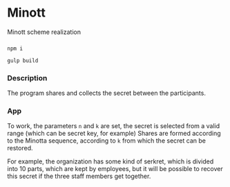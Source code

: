 # Minott
Minott scheme realization


### 

```npm i```

```gulp build```

### Description
The program shares and collects the secret between the participants.

### App
To work, the parameters ```n``` and ```k``` are set, the secret is selected from a valid range (which can be secret
key, for example)
Shares are formed according to the Minotta sequence, according to ```k``` from which the secret can be restored.

For example, the organization has some kind of serkret, which is divided into 10 parts, which are kept by employees,
but it will be possible to recover this secret if the three staff members get together.
